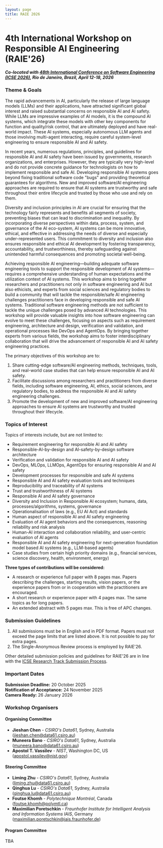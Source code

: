 ```yaml
---
layout: page
title: RAIE 2026
---
```


<!-- <p><img src="/img/pierrebourque.jpg" width="200" /><a href="https://profs.etsmtl.ca/pbourque">Pierre Bourque</a> - ing., Ph.D.</p> -->

# 4th International Workshop on Responsible AI Engineering (RAIE'26)

***Co-located with [48th International Conference on Software Engineering (ICSE 2026)](https://conf.researchr.org/home/icse-2026), Rio de Janeiro, Brazil, April 12-18, 2026***

### Theme & Goals

The rapid advancements in AI, particularly the release of large language models (LLMs) and their applications, have attracted significant global interest and raised substantial concerns on responsible AI and AI safety. While LLMs are impressive examples of AI models, it is the compound AI systems, which integrate these models with other key components for function and quality/risk control, that are ultimately deployed and have real-world impact. These AI systems, especially autonomous LLM agents and those involving multi-agent interacting, require careful system-level engineering to ensure responsible AI and AI safety. 

In recent years, numerous regulations, principles, and guidelines for responsible AI and AI safety have been issued by governments, research organizations, and enterprises. However, they are typically very high-level and do not provide concrete guidance for technologists on how to implement responsible and safe AI. Developing responsible AI systems goes beyond fixing traditional software code "bugs" and providing theoretical guarantees for algorithms. New and improved software/AI engineering approaches are required to ensure that AI systems are trustworthy and safe throughout their entire lifecycle and trusted by those who use and rely on them.

Diversity and inclusion principles in AI are crucial for ensuring that the technology fairly represents and benefits all segments of society, preventing biases that can lead to discrimination and inequality. By incorporating diverse perspectives within data, process, system, and governance of the AI eco-system, AI systems can be more innovative, ethical, and effective in addressing the needs of diverse and especially under-represented users. This commitment to diversity and inclusion also ensures responsible and ethical AI development by fostering transparency, accountability, and trustworthiness, thereby safeguarding against unintended harmful consequences and promoting societal well-being.

Achieving responsible AI engineering—building adequate software engineering tools to support the responsible development of AI systems—requires a comprehensive understanding of human expectations and the utilization context of AI systems. This workshop aims to bring together researchers and practitioners not only in software engineering and AI but also ethicists, and experts from social sciences and regulatory bodies to build a community that will tackle the responsible/safe AI engineering challenges practitioners face in developing responsible and safe AI systems. Traditional software engineering methods are not sufficient to tackle the unique challenges posed by advanced AI technologies. This workshop will provide valuable insights into how software engineering can evolve to meet these challenges, focusing on aspects such as requirement engineering, architecture and design, verification and validation, and operational processes like DevOps and AgentOps. By bringing together experts from various fields, the workshop aims to foster interdisciplinary collaboration that will drive the advancement of responsible AI and AI safety engineering practices.

The primary objectives of this workshop are to:

1. Share cutting-edge software/AI engineering methods, techniques, tools, and real-world case studies that can help ensure responsible AI and AI safety.
2. Facilitate discussions among researchers and practitioners from diverse fields, including software engineering, AI, ethics, social sciences, and regulatory bodies, to address the responsible AI and AI safety engineering challenges.
3. Promote the development of new and improved software/AI engineering approaches to ensure AI systems are trustworthy and trusted throughout their lifecycle.


### Topics of Interest

Topics of interests include, but are not limited to:

 - Requirement engineering for responsible AI and AI safety
 - Responsible-AI-by-design and AI-safety-by-design software architecture
 - Verification and validation for responsible AI and AI safety
 - DevOps, MLOps, LLMOps, AgentOps for ensuring responsible AI and AI safety
 - Development processes for responsible and safe AI systems
 - Responsible AI and AI safety evaluation tools and techniques
 - Reproducibility and traceability of AI systems
 - Trust and trustworthiness of AI systems
 - Responsible AI and AI safety governance
 - Diversity and Inclusion in Responsible AI ecosystem; humans, data, processes/algorithms, systems, governance
 - Operationalisation of laws (e.g., EU AI Act) and standards
 - Human aspect of responsible AI and AI safety engineering
 - Evaluation of AI agent behaviors and the consequences, reasoning reliability and risk analysis
 - Human-AI interaction and collaboration reliability, and user-centric evaluation of AI agents
 - Responsible AI and AI safety engineering for next-generation foundation model based AI systems (e.g., LLM-based agents) 
 - Case studies from certain high priority domains (e.g., financial services, science discovery, health, environment, energy)


**Three types of contributions will be considered:**

- A research or experience full paper with 8 pages max. Papers describing the challenges, starting results, vision papers, or the experience papers from or in cooperation with the practitioners are encouraged.
- A short research or experience paper with 4 pages max. The same topics as for long papers.
- An extended abstract with 5 pages max. This is free of APC changes.

### Submission Guidelines
1. All submissions must be in English and in PDF format. Papers must not exceed the page limits that are listed above. It is not possible to pay for extra pages.
2. The Single-Anonymous Review process is employed by RAIE'26.

Other detailed submission policies and guidelines for RAIE'26 are in line with the [ICSE Research Track Submission Process](https://conf.researchr.org/track/icse-2026/icse-2026-research-track#submission-process). 


### Important Dates

**Submission Deadline:** 20 October 2025
<br>
**Notification of Acceptance:**  24 November 2025
<br>
**Camera Ready:** 26 January 2026

### Workshop Organisers

#### Organising Committee
- **Jieshan Chen** - *CSIRO's Data61*, Sydney, Australia ([jieshan.chen@data61.csiro.au](mailto:jieshan.chen@data61.csiro.au))  
- **Muneera Bano** - *CSIRO's Data61*, Sydney, Australia ([muneera.bano@data61.csiro.au](mailto:muneera.bano@data61.csiro.au))
- **Apostol T. Vassilev** - *NIST*, Washington DC, US ([apostol.vassilev@nist.gov](mailto:apostol.vassilev@nist.gov))

#### Steering Committee

- **Liming Zhu** - *CSIRO's Data61*, Sydney, Australia ([liming.zhu@data61.csiro.au](mailto:liming.zhu@data61.csiro.au))
- **Qinghua Lu** - *CSIRO's Data61*, Sydney, Australia ([qinghua.lu@data61.csiro.au](mailto:qinghua.lu@data61.csiro.au))
- **Foutse Khomh** - *Polytechnique Montréal*, Canada ([foutse.khomh@polymtl.ca](mailto:qinghua.lu@data61.csiro.au))
- **Maximilian Poretschkin** - *Fraunhofer Institute for Intelligent Analysis and Information Systems IAIS*, Germany ([maximilian.poretschkin@iais.fraunhofer.de](mailto:maximilian.poretschkin@iais.fraunhofer.de))

#### Program Committee
TBA
